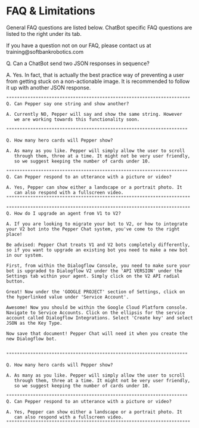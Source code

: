 # FAQ & Limitations
General FAQ questions are listed below. ChatBot specific FAQ questions are listed to the right under its tab.
<aside class="notice">If you have a question not on our FAQ, please contact us at training@softbankrobotics.com</aside>


Q. Can a ChatBot send two JSON responses in sequence?

A. Yes. In fact, that is actually the best practice way of preventing a user from getting stuck on a non-actionable
   image. It is recommended to follow it up with another JSON response.

```ms_bot_framework
"""""""""""""""""""""""""""""""""""""""""""""""""""""""""""""""""""""
Q. Can Pepper say one string and show another?

A. Currently NO, Pepper will say and show the same string. However 
   we are working towards this functionality soon.

""""""""""""""""""""""""""""""""""""""""""""""""""""""""""""""""""""

Q. How many hero cards will Pepper show?

A. As many as you like. Pepper will simply allow the user to scroll 
   through them, three at a time. It might not be very user friendly, 
   so we suggest keeping the number of cards under 10.

""""""""""""""""""""""""""""""""""""""""""""""""""""""""""""""""""""
Q. Can Pepper respond to an utterance with a picture or video?

A. Yes, Pepper can show either a landscape or a portrait photo. It
   can also respond with a fullscreen video.
"""""""""""""""""""""""""""""""""""""""""""""""""""""""""""""""""""""

```

```dialogflow
"""""""""""""""""""""""""""""""""""""""""""""""""""""""""""""""""""""
Q. How do I upgrade an agent from V1 to V2?

A. If you are looking to migrate your bot to V2, or how to integrate 
your V2 bot into the Pepper Chat system, you've come to the right 
place!

Be advised: Pepper Chat treats V1 and V2 bots completely differently, 
so if you want to upgrade an existing bot you need to make a new bot 
in our system.

First, from within the Dialogflow Console, you need to make sure your 
bot is upgraded to Dialogflow V2 under the 'API VERSION' under the 
Settings tab within your agent. Simply click on the V2 API radial 
button.

Great! Now under the 'GOOGLE PROJECT' section of Settings, click on 
the hyperlinked value under 'Service Account'.

Awesome! Now you should be within the Google Cloud Platform console. 
Navigate to Service Accounts. Click on the ellipsis for the service 
account called Dialogflow Integrations. Select 'Create key' and select
JSON as the Key Type.

Now save that document! Pepper Chat will need it when you create the 
new Dialogflow bot.


""""""""""""""""""""""""""""""""""""""""""""""""""""""""""""""""""""

Q. How many hero cards will Pepper show?

A. As many as you like. Pepper will simply allow the user to scroll 
   through them, three at a time. It might not be very user friendly, 
   so we suggest keeping the number of cards under 10.

""""""""""""""""""""""""""""""""""""""""""""""""""""""""""""""""""""
Q. Can Pepper respond to an utterance with a picture or video?

A. Yes, Pepper can show either a landscape or a portrait photo. It
   can also respond with a fullscreen video.
"""""""""""""""""""""""""""""""""""""""""""""""""""""""""""""""""""""

```